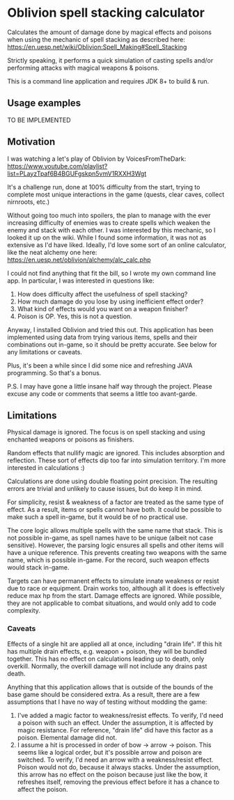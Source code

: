 # Oblivion spell stacking calculator

Calculates the amount of damage done by magical effects and poisons when using
the mechanic of spell stacking as described here:
https://en.uesp.net/wiki/Oblivion:Spell_Making#Spell_Stacking

Strictly speaking, it performs a quick simulation of casting spells and/or
performing attacks with magical weapons & poisons.

This is a command line application and requires JDK 8+ to build & run.

## Usage examples

TO BE IMPLEMENTED

## Motivation

I was watching a let's play of Oblivion by VoicesFromTheDark:
https://www.youtube.com/playlist?list=PLayzTpaf6B4BGUFgskpn5vmV1RXXH3Wgt

It's a challenge run, done at 100% difficulty from the start, trying to complete
most unique interactions in the game (quests, clear caves, collect nirnroots, etc.)

Without going too much into spoilers, the plan to manage with the ever increasing
difficulty of enemies was to create spells which weaken the enemy and stack with
each other.
I was interested by this mechanic, so I looked it up on the wiki.
While I found some information, it was not as extensive as I'd have liked.
Ideally, I'd love some sort of an online calculator, like the neat alchemy one here:
https://en.uesp.net/oblivion/alchemy/alc_calc.php

I could not find anything that fit the bill, so I wrote my own command line app.
In particular, I was interested in questions like:
1) How does difficulty affect the usefulness of spell stacking?
2) How much damage do you lose by using inefficient effect order?
3) What kind of effects would you want on a weapon finisher?
4) Poison is OP. Yes, this is not a question.

Anyway, I installed Oblivion and tried this out.
This application has been implemented using data from trying various items, spells
and their combinations out in-game, so it should be pretty accurate.
See below for any limitations or caveats.

Plus, it's been a while since I did some nice and refreshing JAVA programming.
So that's a bonus.

P.S. I may have gone a little insane half way through the project.
Please excuse any code or comments that seems a little too avant-garde.

## Limitations

Physical damage is ignored.
The focus is on spell stacking and using enchanted weapons or poisons as finishers.

Random effects that nullify magic are ignored.
This includes absorption and reflection.
These sort of effects dip too far into simulation territory.
I'm more interested in calculations :)

Calculations are done using double floating point precision.
The resulting errors are trivial and unlikely to cause issues, but do keep it in mind.

For simplicity, resist & weakness of a factor are treated as the same type of effect.
As a result, items or spells cannot have both.
It could be possible to make such a spell in-game, but it would be of no practical use.

The core logic allows multiple spells with the same name that stack.
This is not possible in-game, as spell names have to be unique (albeit not case sensitive).
However, the parsing logic ensures all spells and other items will have a unique reference.
This prevents creating two weapons with the same name, which is possible in-game.
For the record, such weapon effects would stack in-game.

Targets can have permanent effects to simulate innate weakness or resist due to
race or equipment.
Drain works too, although all it does is effectively reduce max hp from the start.
Damage effects are ignored.
While possible, they are not applicable to combat situations, and would only
add to code complexity.

### Caveats

Effects of a single hit are applied all at once, including "drain life".
If this hit has multiple drain effects, e.g. weapon + poison,
they will be bundled together.
This has no effect on calculations leading up to death, only overkill.
Normally, the overkill damage will not include any drains past death.

Anything that this application allows that is outside of the bounds of the base
game should be considered extra.
As a result, there are a few assumptions that I have no way of testing
without modding the game:
1) I've added a magic factor to weakness/resist effects.
To verify, I'd need a poison with such an effect.
Under the assumption, it is affected by magic resistance.
For reference, "drain life" did have this factor as a poison.
Elemental damage did not.
2) I assume a hit is processed in order of bow -> arrow -> poison.
This seems like a logical order, but it's possible arrow and poison are switched.
To verify, I'd need an arrow with a weakness/resist effect.
Poison would not do, because it always stacks.
Under the assumption, this arrow has no effect on the poison because
just like the bow, it refreshes itself, removing the previous effect
before it has a chance to affect the poison.
